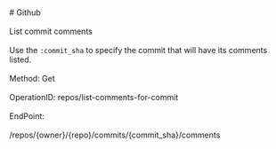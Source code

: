 <br>#     Github</br>
<br>List commit comments</br>
<br>Use the `:commit_sha` to specify the commit that will have its comments listed.</br>
<br>Method: Get</br>
<br>OperationID: repos/list-comments-for-commit</br>
<br>EndPoint:</br>
<br>/repos/{owner}/{repo}/commits/{commit_sha}/comments</br>
